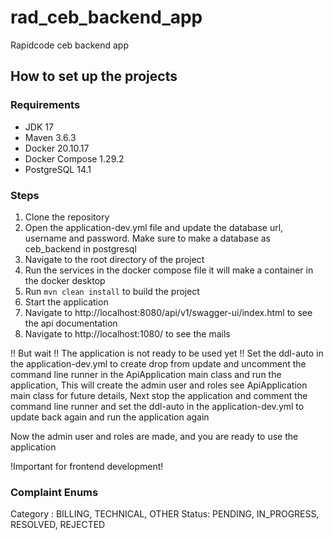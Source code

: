 # rad_ceb_backend_app
Rapidcode ceb backend app

## How to set up the projects 

### Requirements

- JDK 17
- Maven 3.6.3
- Docker 20.10.17
- Docker Compose 1.29.2
- PostgreSQL 14.1

### Steps

1. Clone the repository
2. Open the application-dev.yml file and update the database url, username and password. Make sure to make a database as ceb_backend in postgresql
3. Navigate to the root directory of the project
4. Run the services in the docker compose file it will make a container in the docker desktop
5. Run `mvn clean install` to build the project
6. Start the application
7. Navigate to http://localhost:8080/api/v1/swagger-ui/index.html to see the api documentation
8. Navigate to http://localhost:1080/ to see the mails

!! But wait !!  The application is not ready to be used yet !!
Set the ddl-auto in the application-dev.yml to create drop from update and uncomment the command line runner in the ApiApplication main class and run the application,
This will create the admin user and roles see ApiApplication main class for future details,
Next stop the application and comment the command line runner and set the ddl-auto in the application-dev.yml to update back again and run the application again

Now the admin user and roles are made, and you are ready to use the application


!Important for frontend development!
### Complaint Enums 
Category :  BILLING, TECHNICAL, OTHER
Status:  PENDING, IN_PROGRESS, RESOLVED, REJECTED




